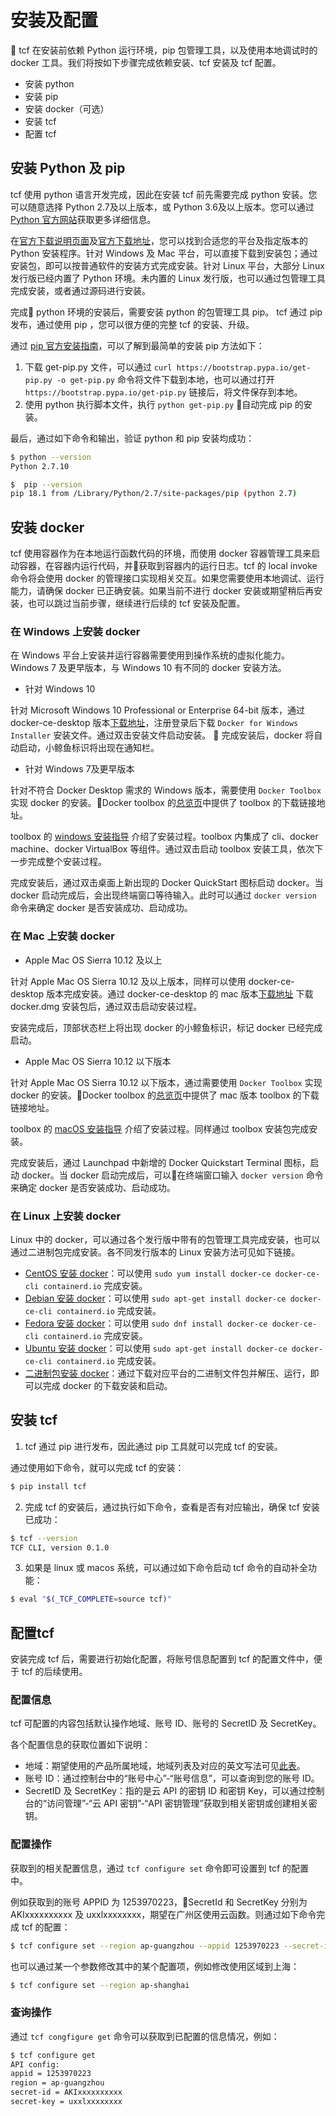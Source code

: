 # 安装及配置

tcf 在安装前依赖 Python 运行环境，pip 包管理工具，以及使用本地调试时的 docker 工具。我们将按如下步骤完成依赖安装、tcf 安装及 tcf 配置。

* 安装 python
* 安装 pip
* 安装 docker（可选）
* 安装 tcf
* 配置 tcf


## 安装 Python 及 pip

tcf 使用 python 语言开发完成，因此在安装 tcf 前先需要完成 python 安装。您可以随意选择 Python 2.7及以上版本，或 Python 3.6及以上版本。您可以通过 [Python 官方网站](https://www.python.org/)获取更多详细信息。

在[官方下载说明页面](https://wiki.python.org/moin/BeginnersGuide/Download)及[官方下载地址](https://www.python.org/downloads/)，您可以找到合适您的平台及指定版本的 Python 安装程序。针对 Windows 及 Mac 平台，可以直接下载到安装包；通过安装包，即可以按普通软件的安装方式完成安装。针对 Linux 平台，大部分 Linux 发行版已经内置了 Python 环境。未内置的 Linux 发行版，也可以通过包管理工具完成安装，或者通过源码进行安装。

完成 python 环境的安装后，需要安装 python 的包管理工具 pip。 tcf 通过 pip 发布，通过使用 pip ，您可以很方便的完整 tcf 的安装、升级。

通过 [pip 官方安装指南](https://pip.pypa.io/en/stable/installing/)，可以了解到最简单的安装 pip 方法如下：

1. 下载 get-pip.py 文件，可以通过 `curl https://bootstrap.pypa.io/get-pip.py -o get-pip.py` 命令将文件下载到本地，也可以通过打开 `https://bootstrap.pypa.io/get-pip.py` 链接后，将文件保存到本地。
2. 使用 python 执行脚本文件，执行 `python get-pip.py` 自动完成 pip 的安装。

最后，通过如下命令和输出，验证 python 和 pip 安装均成功：

```bash
$ python --version
Python 2.7.10

$  pip --version
pip 18.1 from /Library/Python/2.7/site-packages/pip (python 2.7)
```

## 安装 docker

tcf 使用容器作为在本地运行函数代码的环境，而使用 docker 容器管理工具来启动容器，在容器内运行代码，并获取到容器内的运行日志。tcf 的 local invoke 命令将会使用 docker 的管理接口实现相关交互。如果您需要使用本地调试、运行能力，请确保 docker 已正确安装。如果当前不进行 docker 安装或期望稍后再安装，也可以跳过当前步骤，继续进行后续的 tcf 安装及配置。

### 在 Windows 上安装 docker

在 Windows 平台上安装并运行容器需要使用到操作系统的虚拟化能力。Windows 7 及更早版本，与 Windows 10 有不同的 docker 安装方法。

* 针对 Windows 10

针对 Microsoft Windows 10 Professional or Enterprise 64-bit 版本，通过 docker-ce-desktop 版本[下载地址](https://hub.docker.com/editions/community/docker-ce-desktop-windows)，注册登录后下载 `Docker for Windows Installer` 安装文件。通过双击安装文件启动安装。

完成安装后，docker 将自动启动，小鲸鱼标识将出现在通知栏。

* 针对 Windows 7及更早版本

针对不符合 Docker Desktop 需求的 Windows 版本，需要使用 `Docker Toolbox` 实现 docker 的安装。Docker toolbox 的[总览页](https://docs.docker.com/toolbox/overview/)中提供了 toolbox 的下载链接地址。

toolbox 的 [windows 安装指导](https://docs.docker.com/toolbox/toolbox_install_windows/) 介绍了安装过程。toolbox 内集成了 cli、docker machine、docker VirtualBox 等组件。通过双击启动 toolbox 安装工具，依次下一步完成整个安装过程。

完成安装后，通过双击桌面上新出现的 Docker QuickStart 图标启动 docker。当 docker 启动完成后，会出现终端窗口等待输入。此时可以通过 `docker version` 命令来确定 docker 是否安装成功、启动成功。


### 在 Mac 上安装 docker

* Apple Mac OS Sierra 10.12  及以上

针对  Apple Mac OS Sierra 10.12  及以上版本，同样可以使用 docker-ce-desktop 版本完成安装。通过 docker-ce-desktop 的 mac 版本[下载地址](https://hub.docker.com/editions/community/docker-ce-desktop-mac) 下载 docker.dmg 安装包后，通过双击启动安装过程。

安装完成后，顶部状态栏上将出现 docker 的小鲸鱼标识，标记 docker 已经完成启动。

* Apple Mac OS Sierra 10.12 以下版本

针对 Apple Mac OS Sierra 10.12 以下版本，通过需要使用 `Docker Toolbox` 实现 docker 的安装。Docker toolbox 的[总览页](https://docs.docker.com/toolbox/overview/)中提供了 mac 版本 toolbox 的下载链接地址。

toolbox 的 [macOS 安装指导](https://docs.docker.com/toolbox/toolbox_install_mac/) 介绍了安装过程。同样通过 toolbox 安装包完成安装。

完成安装后，通过 Launchpad 中新增的 Docker Quickstart Terminal 图标，启动 docker。当 docker 启动完成后，可以在终端窗口输入 `docker version` 命令来确定 docker 是否安装成功、启动成功。

### 在 Linux 上安装 docker

Linux 中的 docker，可以通过各个发行版中带有的包管理工具完成安装，也可以通过二进制包完成安装。各不同发行版本的 Linux 安装方法可见如下链接。

* [CentOS 安装 docker](https://docs.docker.com/install/linux/docker-ce/centos/)：可以使用 `sudo yum install docker-ce docker-ce-cli containerd.io` 完成安装。
* [Debian 安装 docker](https://docs.docker.com/install/linux/docker-ce/debian/)：可以使用 `sudo apt-get install docker-ce docker-ce-cli containerd.io` 完成安装。
* [Fedora 安装 docker](https://docs.docker.com/install/linux/docker-ce/fedora/)：可以使用 `sudo dnf install docker-ce docker-ce-cli containerd.io` 完成安装。
* [Ubuntu 安装 docker](https://docs.docker.com/install/linux/docker-ce/ubuntu/)：可以使用 `sudo apt-get install docker-ce docker-ce-cli containerd.io` 完成安装。
* [二进制包安装 docker](https://docs.docker.com/install/linux/docker-ce/ubuntu/)：通过下载对应平台的二进制文件包并解压、运行，即可以完成 docker 的下载安装和启动。


## 安装 tcf

1. tcf 通过 pip 进行发布，因此通过 pip 工具就可以完成 tcf 的安装。

通过使用如下命令，就可以完成 tcf 的安装：

```bash
$ pip install tcf
```

2. 完成 tcf 的安装后，通过执行如下命令，查看是否有对应输出，确保 tcf 安装已成功：

```bash
$ tcf --version
TCF CLI, version 0.1.0
```

3. 如果是 linux 或 macos 系统，可以通过如下命令启动 tcf 命令的自动补全功能：

```bash
$ eval "$(_TCF_COMPLETE=source tcf)" 
```

## 配置tcf

安装完成 tcf 后，需要进行初始化配置，将账号信息配置到 tcf 的配置文件中，便于 tcf 的后续使用。

### 配置信息

tcf 可配置的内容包括默认操作地域、账号 ID、账号的 SecretID 及 SecretKey。

各个配置信息的获取位置如下说明：

* 地域：期望使用的产品所属地域，地域列表及对应的英文写法可见[此表](https://cloud.tencent.com/document/product/213/6091#.E4.B8.AD.E5.9B.BD.E5.A4.A7.E9.99.86.E5.8C.BA.E5.9F.9F)。
* 账号 ID：通过控制台中的“账号中心”-“账号信息”，可以查询到您的账号 ID。
* SecretID 及 SecretKey：指的是云 API 的密钥 ID 和密钥 Key，可以通过控制台的“访问管理”-“云 API 密钥”-“API 密钥管理”获取到相关密钥或创建相关密钥。

### 配置操作

获取到的相关配置信息，通过 `tcf configure set` 命令即可设置到 tcf 的配置中。

例如获取到的账号 APPID 为 1253970223，SecretId 和 SecretKey 分别为 AKIxxxxxxxxxx 及 uxxlxxxxxxxx，期望在广州区使用云函数。则通过如下命令完成 tcf 的配置：

```bash
$ tcf configure set --region ap-guangzhou --appid 1253970223 --secret-id AKIxxxxxxxxxx --secret-key uxxlxxxxxxxx
```

也可以通过某一个参数修改其中的某个配置项，例如修改使用区域到上海：

```bash
$ tcf configure set --region ap-shanghai
```

### 查询操作

通过 `tcf congfigure get` 命令可以获取到已配置的信息情况，例如：

```bash
$ tcf configure get
API config:
appid = 1253970223
region = ap-guangzhou
secret-id = AKIxxxxxxxxxx
secret-key = uxxlxxxxxxxx
```
